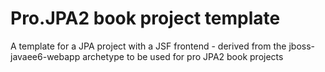 # Pro.JPA2 book project template

A template for a JPA project with a JSF frontend -  derived from the jboss-javaee6-webapp archetype to be used for pro JPA2 book projects
